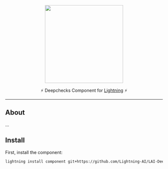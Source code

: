 <!---:lai-name: LightningDeepchecks--->

<div align="center">
<img src="https://pl-bolts-doc-images.s3.us-east-2.amazonaws.com/lai.png" width="250px">

⚡ Deepchecks Component for [Lightning](https://lightning.ai) ⚡

______________________________________________________________________

</div>

## About

...

## Install

First, install the component:

```bash
lightning install component git+https://github.com/Lightning-AI/LAI-Deepchecks-Component.git@main
```